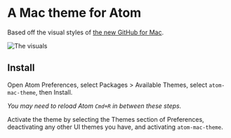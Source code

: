 # A Mac theme for Atom

Based off the visual styles of [the new GitHub for Mac](https://github.com/github/mac-mockup).

![The visuals](https://github-team.s3.amazonaws.com/uploads/statuses/15507/images/Screen_Shot_2013-06-03_at_12.34.56_PM.png)

## Install

Open Atom Preferences, select Packages > Available Themes, select `atom-mac-theme`,
then Install.

*You may need to reload Atom `Cmd+R` in between these steps.*

Activate the theme by selecting the Themes section of Preferences, deactivating
any other UI themes you have, and activating `atom-mac-theme`.
